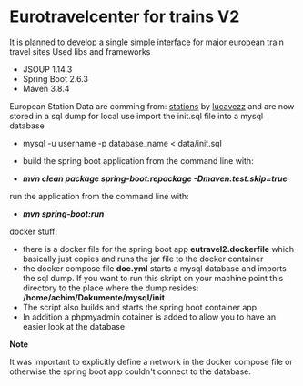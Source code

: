# Eurotravelcenter for trains V2
It is planned to develop a single simple interface for major european train travel sites
Used libs and frameworks
- JSOUP 1.14.3
- Spring Boot 2.6.3
- Maven 3.8.4

European Station Data are comming from:
[stations](https://github.com/trainline-eu/stations) 
by [lucavezz](https://github.com/lucavezz)
and are now stored in a sql dump
for local use import the init.sql file into a mysql database
- mysql -u username -p database_name < data/init.sql

- build the spring boot application from the command line with:

- ***mvn clean package spring-boot:repackage -Dmaven.test.skip=true***

run the application from the command line with:

- ***mvn spring-boot:run***


docker stuff:

- there is a docker file for the spring boot app **eutravel2.dockerfile**
which basically just copies and runs the jar file to the docker container
- the docker compose file **doc.yml** starts a mysql database and imports the sql dump. If you want to run this skript on your machine point this directory to the place where the dump resides: **/home/achim/Dokumente/mysql/init**
- The script also builds and starts the spring boot container app. 
- In addition a phpmyadmin cotainer is added to allow you to have an easier look at the database

**Note**

It was important to explicitly define a network in the docker compose file or otherwise the spring boot app couldn't connect to the database.

